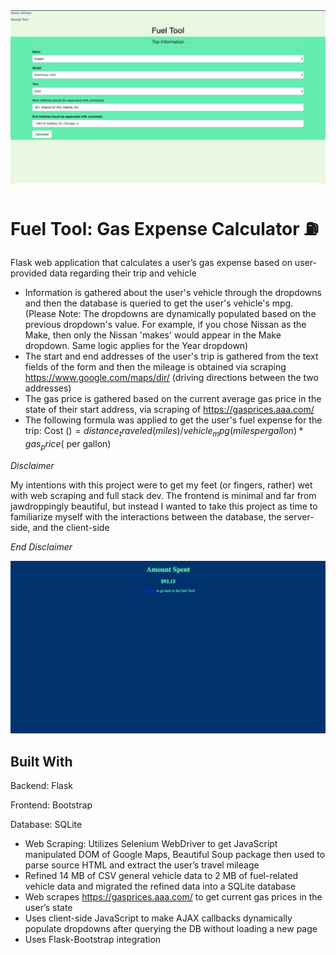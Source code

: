 <img src="https://github.com/jj10306/fuel_tool/blob/master/demo_images/main_page.png">

# Fuel Tool: Gas Expense Calculator :fuelpump:
Flask web application that calculates a user’s gas expense based on user-provided data regarding their trip and vehicle

- Information is gathered about the user's vehicle through the dropdowns and then the database is queried to get the user's vehicle's mpg. (Please Note: The dropdowns are dynamically populated based on the previous dropdown's value. For example, if you chose Nissan as the Make, then only the Nissan 'makes' would appear in the Make dropdown. Same logic applies for the Year dropdown)
- The start and end addresses of the user's trip is gathered from the text fields of the form and then the mileage is obtained via scraping https://www.google.com/maps/dir/ (driving directions between the two addresses)
- The gas price is gathered based on the current average gas price in the state of their start address, via scraping of https://gasprices.aaa.com/ 
- The following formula was applied to get the user's fuel expense for the trip:
  Cost ($) = distance_traveled (miles) / vehicle_mpg (miles per gallon) * gas_price ($ per gallon)

*Disclaimer*

My intentions with this project were to get my feet (or fingers, rather) wet with web scraping and full stack dev. The frontend is minimal and far from jawdroppingly beautiful, but instead I wanted to take this project as time to familiarize myself with the interactions between the database, the server-side, and the client-side

*End Disclaimer*


<img src="https://github.com/jj10306/fuel_tool/blob/master/demo_images/result_page.png">


## Built With
Backend: Flask

Frontend: Bootstrap

Database: SQLite

- Web Scraping: Utilizes Selenium WebDriver to get JavaScript manipulated DOM of Google Maps, Beautiful Soup package then used to parse source HTML and extract the user’s travel mileage
- Refined 14 MB of CSV general vehicle data to 2 MB of fuel-related vehicle data and migrated the refined data into a SQLite database
- Web scrapes https://gasprices.aaa.com/ to get current gas prices in the user’s state
- Uses client-side JavaScript to make AJAX callbacks dynamically populate dropdowns after querying the DB without loading a new page
- Uses Flask-Bootstrap integration 
